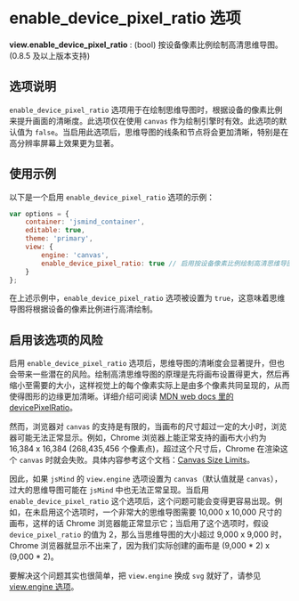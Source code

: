 # enable_device_pixel_ratio 选项

**view.enable_device_pixel_ratio** : (bool) 按设备像素比例绘制高清思维导图。 (0.8.5 及以上版本支持)

## 选项说明

`enable_device_pixel_ratio` 选项用于在绘制思维导图时，根据设备的像素比例来提升画面的清晰度。此选项仅在使用 `canvas` 作为绘制引擎时有效。此选项的默认值为 `false`。当启用此选项后，思维导图的线条和节点将会更加清晰，特别是在高分辨率屏幕上效果更为显著。

## 使用示例

以下是一个启用 `enable_device_pixel_ratio` 选项的示例：

```javascript
var options = {
    container: 'jsmind_container',
    editable: true,
    theme: 'primary',
    view: {
        engine: 'canvas',
        enable_device_pixel_ratio: true // 启用按设备像素比例绘制高清思维导图
    }
};
```

在上述示例中，`enable_device_pixel_ratio` 选项被设置为 `true`，这意味着思维导图将根据设备的像素比例进行高清绘制。

## 启用该选项的风险

启用 `enable_device_pixel_ratio` 选项后，思维导图的清晰度会显著提升，但也会带来一些潜在的风险。绘制高清思维导图的原理是先将画布设置得更大，然后再缩小至需要的大小，这样视觉上的每个像素实际上是由多个像素共同呈现的，从而使得图形的边缘更加清晰。详细介绍可阅读 [MDN web docs 里的 devicePixelRatio](https://developer.mozilla.org/en-US/docs/Web/API/Window/devicePixelRatio)。

然而，浏览器对 `canvas` 的支持是有限的，当画布的尺寸超过一定的大小时，浏览器可能无法正常显示。例如，Chrome 浏览器上能正常支持的画布大小约为 16,384 x 16,384 (268,435,456 个像素点)，超过这个尺寸后，Chrome 在渲染这个 `canvas` 时就会失败。具体内容参考这个文档：[Canvas Size Limits](https://jhildenbiddle.github.io/canvas-size/#/?id=test-results)。

因此，如果 `jsMind` 的 `view.engine` 选项设置为 `canvas`（默认值就是 `canvas`），过大的思维导图可能在 `jsMind` 中也无法正常呈现。当启用 `enable_device_pixel_ratio` 这个选项后，这个问题可能会变得更容易出现。例如，在未启用这个选项时，一个非常大的思维导图需要 10,000 x 10,000 尺寸的画布，这样的话 Chrome 浏览器能正常显示它；当启用了这个选项时，假设 `device_pixel_ratio` 的值为 2，那么当思维导图的大小超过 9,000 x 9,000 时，Chrome 浏览器就显示不出来了，因为我们实际创建的画布是 (9,000 * 2) x (9,000 * 2)。

要解决这个问题其实也很简单，把 `view.engine` 换成 `svg` 就好了，请参见 [view.engine 选项](option.view.engine.md)。
